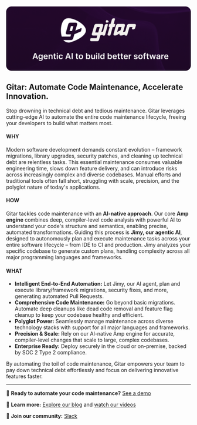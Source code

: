 <div align="center">

[![gitar](https://raw.githubusercontent.com/gitarcode/.github/main/assets/gitar-profile.png)](https://gitar.ai)

</div>

## Gitar: Automate Code Maintenance, Accelerate Innovation.

Stop drowning in technical debt and tedious maintenance. Gitar leverages cutting-edge AI to automate the entire code maintenance lifecycle, freeing your developers to build what matters most. 

#### WHY

Modern software development demands constant evolution – framework migrations, library upgrades, security patches, and cleaning up technical debt are relentless tasks. This essential maintenance consumes valuable engineering time, slows down feature delivery, and can introduce risks across increasingly complex and diverse codebases. Manual efforts and traditional tools often fall short, struggling with scale, precision, and the polyglot nature of today's applications. 

#### HOW

Gitar tackles code maintenance with an **AI-native approach**. Our core **Amp engine** combines deep, compiler-level code analysis with powerful AI to understand your code's structure and semantics, enabling precise, automated transformations. Guiding this process is **Jimy, our agentic AI**, designed to autonomously plan and execute maintenance tasks across your entire software lifecycle – from IDE to CI and production. Jimy analyzes your specific codebase to generate custom plans, handling complexity across all major programming languages and frameworks. 

#### WHAT

 * **Intelligent End-to-End Automation:** Let Jimy, our AI agent, plan and execute library/framework migrations, security fixes, and more, generating automated Pull Requests. 
 * **Comprehensive Code Maintenance:** Go beyond basic migrations. Automate deep cleanups like dead code removal and feature flag cleanup to keep your codebase healthy and efficient. 
 * **Polyglot Power:** Seamlessly manage maintenance across diverse technology stacks with support for all major languages and frameworks. 
 * **Precision & Scale:** Rely on our AI-native Amp engine for accurate, compiler-level changes that scale to large, complex codebases. 
 * **Enterprise Ready:** Deploy securely in the cloud or on-premise, backed by SOC 2 Type 2 compliance. 

By automating the toil of code maintenance, Gitar empowers your team to pay down technical debt effortlessly and focus on delivering innovative features faster. 

-----

🚀 **Ready to automate your code maintenance?** [See a demo](https://gitar.ai/demo)

🧠 **Learn more:** [Explore our blog](https://gitar.ai/blog) and [watch our videos](https://gitar.ai/videos) 

💬 **Join our community:** [Slack](https://join.slack.com/t/gitarcommunity/shared_invite/zt-2v9b1j0mt-mrdX5WRUK0txQ8YLkO9TPw) 
